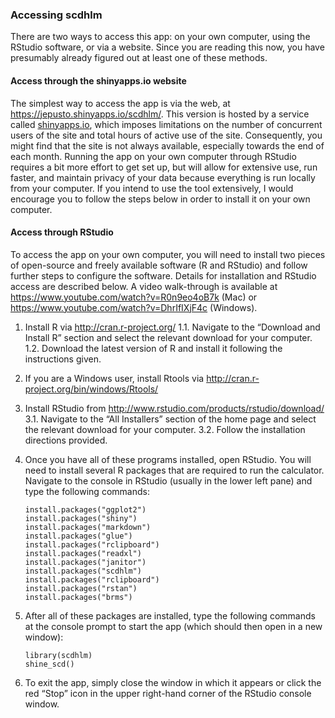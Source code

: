 ### Accessing scdhlm

There are two ways to access this app: on your own computer, using the
RStudio software, or via a website. Since you are reading this now, you
have presumably already figured out at least one of these methods.

#### Access through the shinyapps.io website

The simplest way to access the app is via the web, at
<https://jepusto.shinyapps.io/scdhlm/>. This version is hosted by a
service called [shinyapps.io](https://www.shinyapps.io/), which imposes
limitations on the number of concurrent users of the site and total
hours of active use of the site. Consequently, you might find that the
site is not always available, especially towards the end of each month.
Running the app on your own computer through RStudio requires a bit more
effort to get set up, but will allow for extensive use, run faster, and
maintain privacy of your data because everything is run locally from
your computer. If you intend to use the tool extensively, I would
encourage you to follow the steps below in order to install it on your
own computer.

#### Access through RStudio

To access the app on your own computer, you will need to install two
pieces of open-source and freely available software (R and RStudio) and
follow further steps to configure the software. Details for installation
and RStudio access are described below. A video walk-through is
available at <https://www.youtube.com/watch?v=R0n9eo4oB7k> (Mac) or
<https://www.youtube.com/watch?v=DhrIfIXjF4c> (Windows).

1.  Install R via <http://cran.r-project.org/> 1.1. Navigate to the
    “Download and Install R” section and select the relevant download
    for your computer. 1.2. Download the latest version of R and install
    it following the instructions given.

2.  If you are a Windows user, install Rtools via
    <http://cran.r-project.org/bin/windows/Rtools/>

3.  Install RStudio from
    <http://www.rstudio.com/products/rstudio/download/> 3.1. Navigate to
    the “All Installers” section of the home page and select the
    relevant download for your computer. 3.2. Follow the installation
    directions provided.

4.  Once you have all of these programs installed, open RStudio. You
    will need to install several R packages that are required to run the
    calculator. Navigate to the console in RStudio (usually in the lower
    left pane) and type the following commands:

        install.packages("ggplot2")
        install.packages("shiny")
        install.packages("markdown")
        install.packages("glue")
        install.packages("rclipboard")
        install.packages("readxl")
        install.packages("janitor")
        install.packages("scdhlm")
        install.packages("rclipboard")
        install.packages("rstan")
        install.packages("brms")

5.  After all of these packages are installed, type the following
    commands at the console prompt to start the app (which should then
    open in a new window):

        library(scdhlm)
        shine_scd()

6.  To exit the app, simply close the window in which it appears or
    click the red “Stop” icon in the upper right-hand corner of the
    RStudio console window.
